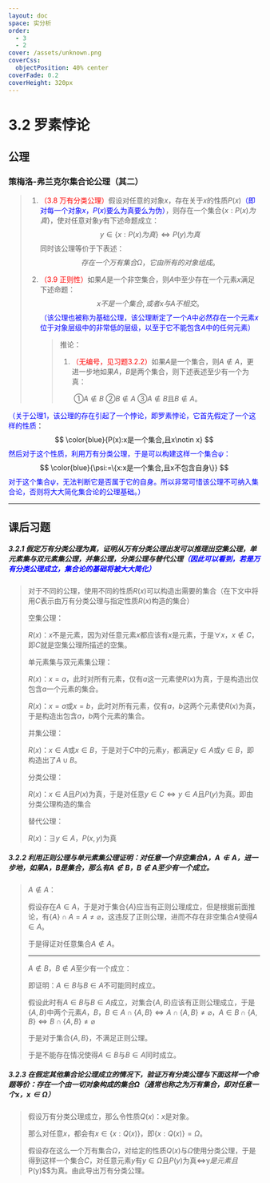 ```yaml
---
layout: doc
space: 实分析
order:
  - 3
  - 2
cover: /assets/unknown.png
coverCss:
  objectPosition: 40% center
coverFade: 0.2
coverHeight: 320px
---
```

# 3.2 罗素悖论

## 公理

### 策梅洛-弗兰克尔集合论公理（其二）

> 1. <span style='color:red'>（3.8 万有分类公理）</span>假设对任意的对象$x$，存在关于$x$的性质$P(x)$<span style='color:blue'>（即对每一个对象$x$，$P(x)$要么为真要么为伪）</span>，则存在一个集合$\{x:P(x)为真\}$，使对任意对象$y$有下述命题成立：
>    $$
>    {y\in\{x:P(x)为真\}\iff P(y)为真}
>    $$
>    同时该公理等价于下表述：
>    $$
>    存在一个万有集合\Omega，它由所有的对象组成。
>    $$
>
> 2. <span style='color:red'>（3.9 正则性）</span>如果$A$是一个非空集合，则$A$中至少存在一个元素$x$满足下述命题：
>    $$
>    x不是一个集合,或者x与A不相交。
>    $$
>    <span style='color:blue'>（该公理也被称为基础公理，该公理断定了一个$A$中必然存在一个元素$x$位于对象层级中的非常低的层级，以至于它不能包含$A$中的任何元素）</span>
>
>    > 推论：
>    >
>    > 1. <span style='color:red'>（无编号，见习题3.2.2）</span>如果$A$是一个集合，则$A\notin A$，更进一步地如果$A$，$B$是两个集合，则下述表述至少有一个为真：
>    >
>    >    ​      ①$A\notin B$	②$B\notin A$	③$A\notin B$且$B\notin A$。

<span style='color:blue'>（关于公理1，该公理的存在引起了一个悖论，即罗素悖论，它首先假定了一个这样的性质</span>：
$$
\color{blue}{P(x):x是一个集合,且x\notin x}
$$
<span style='color:blue'>然后对于这个性质，利用万有分类公理，于是可以构建这样一个集合$\psi$：</span>
$$
\color{blue}{\psi:=\{x:x是一个集合,且x不包含自身\}}
$$
<span style='color:blue'>对于这个集合$\psi$，无法判断它是否属于它的自身。所以非常可惜该公理不可纳入集合论，否则将大大简化集合论的公理基础。）</span>

---

## 课后习题

##### 3.2.1 假定万有分类公理为真，证明从万有分类公理出发可以推理出空集公理，单元素集与双元素集公理，并集公理，分类公理与替代公理<span style='color:blue'>（因此可以看到，若是万有分类公理成立，集合论的基础将被大大简化）</span>

>对于不同的公理，使用不同的性质$R(x)$可以构造出需要的集合（在下文中将用$C$表示由万有分类公理与指定性质$R(x)$构造的集合）
>
>空集公理：
>
>$R(x)$：$x$不是元素，因为对任意元素$x$都应该有$x$是元素，于是$\forall x$，$x\notin C$，即$C$就是空集公理所描述的空集。
>
>单元素集与双元素集公理：
>
>$R(x)$：$x=a$，此时对所有元素，仅有$a$这一元素使$R(x)$为真，于是构造出仅包含$a$一个元素的集合。
>
>$R(x)$：$x=a$或$x=b$，此时对所有元素，仅有$a$，$b$这两个元素使$R(x)$为真，于是构造出包含$a$，$b$两个元素的集合。
>
>并集公理：
>
>$R(x)$：$x\in A$或$x\in B$，于是对于$C$中的元素$y$，都满足$y\in A$或$y\in B$，即构造出了$A\cup B$。
>
>分类公理：
>
>$R(x)$：$x\in A$且$P(x)$为真，于是对任意$y\in C\iff y\in A$且$P(y)$为真。即由分类公理构造的集合
>
>替代公理：
>
>$R(x)$：$\exists y\in A$，$P(x,y)$为真

##### 3.2.2 利用正则公理与单元素集公理证明：对任意一个非空集合$A$，$A\notin A$，进一步地，如果$A$，$B$是集合，那么有$A\notin B$，$B\notin A$至少有一个成立。

>$A\notin A$：
>
>假设存在$A\in A$，于是对于集合$\{A\}$应当有正则公理成立，但是根据前面推论，有$\{A\}\cap A=A\ne \varnothing$，这违反了正则公理，进而不存在非空集合$A$使得$A\in A$。
>
>于是得证对任意集合$A\notin A$。
>
>---
>
>$A\notin B$，$B\notin A$至少有一个成立：
>
>即证明：$A\in B$与$B\in A$不可能同时成立。
>
>假设此时有$A\in B$与$B\in A$成立，对集合$\{A,B\}$应该有正则公理成立，于是$\{A,B\}$中两个元素$A$，$B$，$B\in A\cap\{A,B\}\iff A\cap\{A,B\}\ne\varnothing$，$A\in B\cap\{A,B\}\iff B\cap\{A,B\}\ne\varnothing$
>
>于是对于集合$\{A,B\}$，不满足正则公理。
>
>于是不能存在情况使得$A\in B$与$B\in A$同时成立。

##### 3.2.3 在假定其他集合论公理成立的情况下，验证万有分类公理与下面这样一个命题等价：存在一个由一切对象构成的集合$\Omega$（通常也称之为万有集合，即对任意一个$x$，$x\in \Omega$）

>假设万有分类公理成立，那么令性质$Q(x)$：$x$是对象。
>
>那么对任意$x$，都会有$x\in\{x:Q(x)\}$，即$\{x:Q(x)\}=\Omega$。
>
>假设存在这么一个万有集合$\Omega$，对给定的性质$Q(x)$与$\Omega$使用分类公理，于是得到这样一个集合$C$，对任意元素$y$有$y\in \Omega$且$P(y)$为真$\iff$y$是元素且$P(y)$$为真。由此导出万有分类公理。